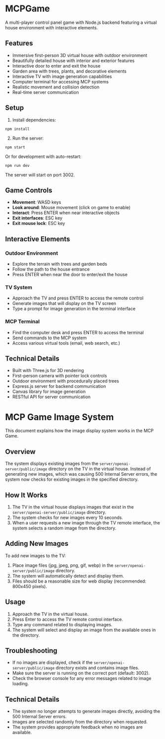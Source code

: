 # MCPGame

A multi-player control panel game with Node.js backend featuring a virtual house environment with interactive elements.

## Features

- Immersive first-person 3D virtual house with outdoor environment
- Beautifully detailed house with interior and exterior features
- Interactive door to enter and exit the house
- Garden area with trees, plants, and decorative elements
- Interactive TV with image generation capabilities
- Computer terminal for accessing MCP systems
- Realistic movement and collision detection
- Real-time server communication

## Setup

1. Install dependencies:
```
npm install
```

2. Run the server:
```
npm start
```
Or for development with auto-restart:
```
npm run dev
```

The server will start on port 3002.

## Game Controls

- **Movement**: WASD keys
- **Look around**: Mouse movement (click on game to enable)
- **Interact**: Press ENTER when near interactive objects
- **Exit interfaces**: ESC key
- **Exit mouse lock**: ESC key

## Interactive Elements

### Outdoor Environment
- Explore the terrain with trees and garden beds
- Follow the path to the house entrance
- Press ENTER when near the door to enter/exit the house

### TV System
- Approach the TV and press ENTER to access the remote control
- Generate images that will display on the TV screen
- Type a prompt for image generation in the terminal interface

### MCP Terminal
- Find the computer desk and press ENTER to access the terminal
- Send commands to the MCP system
- Access various virtual tools (email, web search, etc.)

## Technical Details

- Built with Three.js for 3D rendering
- First-person camera with pointer lock controls
- Outdoor environment with procedurally placed trees
- Express.js server for backend communication
- Canvas library for image generation
- RESTful API for server communication

# MCP Game Image System

This document explains how the image display system works in the MCP Game.

## Overview

The system displays existing images from the `server/openai-server/public/image` directory on the TV in the virtual house. Instead of generating new images, which was causing 500 Internal Server errors, the system now checks for existing images in the specified directory.

## How It Works

1. The TV in the virtual house displays images that exist in the `server/openai-server/public/image` directory.
2. The system checks for new images every 10 seconds.
3. When a user requests a new image through the TV remote interface, the system selects a random image from the directory.

## Adding New Images

To add new images to the TV:

1. Place image files (jpg, jpeg, png, gif, webp) in the `server/openai-server/public/image` directory.
2. The system will automatically detect and display them.
3. Files should be a reasonable size for web display (recommended: 800x450 pixels).

## Usage

1. Approach the TV in the virtual house.
2. Press Enter to access the TV remote control interface.
3. Type any command related to displaying images.
4. The system will select and display an image from the available ones in the directory.

## Troubleshooting

- If no images are displayed, check if the `server/openai-server/public/image` directory exists and contains image files.
- Make sure the server is running on the correct port (default: 3002).
- Check the browser console for any error messages related to image loading.

## Technical Details

- The system no longer attempts to generate images directly, avoiding the 500 Internal Server errors.
- Images are selected randomly from the directory when requested.
- The system provides appropriate feedback when no images are available. 